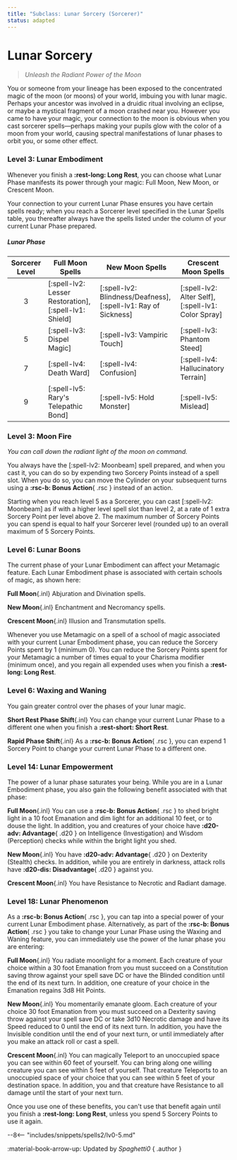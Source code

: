 ```yaml
---
title: "Subclass: Lunar Sorcery (Sorcerer)"
status: adapted
---
```


<p style="display:none">
Unleash the Radiant Power of the Moon
</p>

# Lunar Sorcery

> *Unleash the Radiant Power of the Moon*

You or someone from your lineage has been exposed to the concentrated magic of the moon (or moons) of your world, imbuing you with lunar magic. Perhaps your ancestor was involved in a druidic ritual involving an eclipse, or maybe a mystical fragment of a moon crashed near you. However you came to have your magic, your connection to the moon is obvious when you cast sorcerer spells—perhaps making your pupils glow with the color of a moon from your world, causing spectral manifestations of lunar phases to orbit you, or some other effect.

### Level 3: Lunar Embodiment

Whenever you finish a **:rest-long: Long Rest**, you can choose what Lunar Phase manifests its power through your magic: Full Moon, New Moon, or Crescent Moon.

Your connection to your current Lunar Phase ensures you have certain spells ready; when you reach a Sorcerer level specified in the Lunar Spells table, you thereafter always have the spells listed under the column of your current Lunar Phase prepared.

##### Lunar Phase

| Sorcerer Level | Full Moon Spells | New Moon Spells | Crescent Moon Spells |
|:-:|---|---|---|
| 3 | [:spell-lv2: Lesser Restoration], [:spell-lv1: Shield] | [:spell-lv2: Blindness/Deafness], [:spell-lv1: Ray of Sickness] | [:spell-lv2: Alter Self], [:spell-lv1: Color Spray] |
| 5 | [:spell-lv3: Dispel Magic] | [:spell-lv3: Vampiric Touch] | [:spell-lv3: Phantom Steed] |
| 7 | [:spell-lv4: Death Ward] | [:spell-lv4: Confusion] | [:spell-lv4: Hallucinatory Terrain] |
| 9 | [:spell-lv5: Rary's Telepathic Bond] | [:spell-lv5: Hold Monster] | [:spell-lv5: Mislead] |

### Level 3: Moon Fire

*You can call down the radiant light of the moon on command.*

You always have the [:spell-lv2: Moonbeam] spell prepared, and when you cast it, you can do so by expending two Sorcery Points instead of a spell slot. When you do so, you can move the Cylinder on your subsequent turns using a **:rsc-b: Bonus Action**{ .rsc } instead of an action.

Starting when you reach level 5 as a Sorcerer, you can cast [:spell-lv2: Moonbeam] as if with a higher level spell slot than level 2, at a rate of 1 extra Sorcery Point per level above 2. The maximum number of Sorcery Points you can spend is equal to  half your Sorcerer level (rounded up) to an overall maximum of 5 Sorcery Points.

### Level 6: Lunar Boons

The current phase of your Lunar Embodiment can affect your Metamagic feature. Each Lunar Embodiment phase is associated with certain schools of magic, as shown here:

**Full Moon**{.inl} Abjuration and Divination spells.

**New Moon**{.inl} Enchantment and Necromancy spells.

**Crescent Moon**{.inl} Illusion and Transmutation spells.

Whenever you use Metamagic on a spell of a school of magic associated with your current Lunar Embodiment phase, you can reduce the Sorcery Points spent by 1 (minimum 0). You can reduce the Sorcery Points spent for your Metamagic a number of times equal to your Charisma modifier (minimum once), and you regain all expended uses when you finish a **:rest-long: Long Rest**.

### Level 6: Waxing and Waning

You gain greater control over the phases of your lunar magic.

**Short Rest Phase Shift**{.inl} You can change your current Lunar Phase to a different one when you finish a **:rest-short: Short Rest**.

**Rapid Phase Shift**{.inl} As a **:rsc-b: Bonus Action**{ .rsc }, you can expend 1 Sorcery Point to change your current Lunar Phase to a different one.

### Level 14: Lunar Empowerment

The power of a lunar phase saturates your being. While you are in a Lunar Embodiment phase, you also gain the following benefit associated with that phase:

**Full Moon**{.inl} You can use a **:rsc-b: Bonus Action**{ .rsc } to shed bright light in a 10 foot Emanation and dim light for an additional 10 feet, or to douse the light. In addition, you and creatures of your choice have **:d20-adv: Advantage**{ .d20 } on Intelligence (Investigation) and Wisdom (Perception) checks while within the bright light you shed.

**New Moon**{.inl} You have **:d20-adv: Advantage**{ .d20 } on Dexterity (Stealth) checks. In addition, while you are entirely in darkness, attack rolls have **:d20-dis: Disadvantage**{ .d20 } against you.

**Crescent Moon**{.inl} You have Resistance to Necrotic and Radiant damage.

### Level 18: Lunar Phenomenon

As a **:rsc-b: Bonus Action**{ .rsc }, you can tap into a special power of your current Lunar Embodiment phase. Alternatively, as part of the **:rsc-b: Bonus Action**{ .rsc } you take to change your Lunar Phase using the Waxing and Waning feature, you can immediately use the power of the lunar phase you are entering:

**Full Moon**{.inl} You radiate moonlight for a moment. Each creature of your choice within a 30 foot Emanation from you must succeed on a Constitution saving throw against your spell save DC or have the Blinded condition until the end of its next turn. In addition, one creature of your choice in the Emanation regains 3d8 Hit Points.

**New Moon**{.inl} You momentarily emanate gloom. Each creature of your choice 30 foot Emanation from you must succeed on a Dexterity saving throw against your spell save DC or take 3d10 Necrotic damage and have its Speed reduced to 0 until the end of its next turn. In addition, you have the Invisible condition until the end of your next turn, or until immediately after you make an attack roll or cast a spell.

**Crescent Moon**{.inl} You can magically Teleport to an unoccupied space you can see within 60 feet of yourself. You can bring along one willing creature you can see within 5 feet of yourself. That creature Teleports to an unoccupied space of your choice that you can see within 5 feet of your destination space. In addition, you and that creature have Resistance to all damage until the start of your next turn.

Once you use one of these benefits, you can't use that benefit again until you finish a **:rest-long: Long Rest**, unless you spend 5 Sorcery Points to use it again.

--8<-- "includes/snippets/spells2/lv0-5.md"

:material-book-arrow-up: Updated by *Spaghetti0*
{ .author }